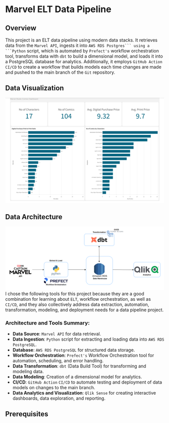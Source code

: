 # Marvel ELT Data Pipeline
## Overview 

This project is an ELT data pipeline using modern data stacks. It retrieves data from the ```Marvel API```, ingests it into ``AWS RDS Postgres``` using a ```Python`` script, which is automated by ```Prefect's``` workflow orchestration tool, transforms data with ```dbt``` to build a dimensional model, and loads it into a PostgreSQL database for analytics. Additionally, it employs ```GitHub Action``` ```CI/CD``` to create a workflow that builds models each time changes are made and pushed to the main branch of the ```Git``` repository.

## Data Visualization
![](https://github.com/ukokobili/marvel_elt_pipeline/blob/main/images/Marvel_Studio_Dashboard.png)

## Data Architecture
![](https://github.com/ukokobili/marvel_elt_pipeline/blob/main/images/Marvel_ELT_Achitecture.png)
I chose the following tools for this project because they are a good combination for learning about ```ELT```, workflow orchestration, as well as ```CI/CD```, and they also collectively address data extraction, automation, transformation, modeling, and deployment needs for a data pipeline project.

### Architecture and Tools Summary:
* **Data Source**: ```Marvel API``` for data retrieval.
* **Data Ingestion**: ```Python``` script for extracting and loading data into ```AWS RDS PostgreSQL```.
* **Database**: ```AWS RDS PostgreSQL``` for structured data storage.
* **Workflow Orchestration**: ```Prefect's``` Workflow Orchestration tool for automation, scheduling, and error handling.
* **Data Transformation**: ```dbt``` (Data Build Tool) for transforming and modeling data.
* **Data Modeling**: Creation of a dimensional model for analytics.
* **CI/CD**: ```GitHub Action``` ```CI/CD``` to automate testing and deployment of data models on changes to the main branch.
* **Data Analytics and Visualization**: ```Qlik Sense``` for creating interactive dashboards, data exploration, and reporting.

## Prerequisites
